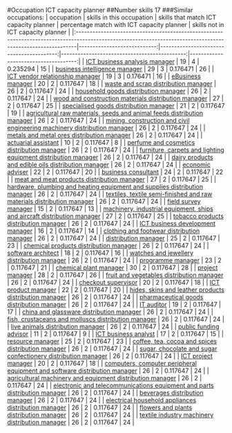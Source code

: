 #Occupation ICT capacity planner
##Number skills 17
###Similar occupations:
| occupation                                                                                                                                                  |   skills in this occupation |   skills that match ICT capacity planner |   percentage match with ICT capacity planner |   skills not in ICT capacity planner |
|:------------------------------------------------------------------------------------------------------------------------------------------------------------|----------------------------:|-----------------------------------------:|---------------------------------------------:|-------------------------------------:|
| [ICT business analysis manager](ICT_business_analysis_manager.md)                                                                                           |                          19 |                                        4 |                                     0.235294 |                                   15 |
| [business intelligence manager](business_intelligence_manager.md)                                                                                           |                          29 |                                        3 |                                     0.176471 |                                   26 |
| [ICT vendor relationship manager](ICT_vendor_relationship_manager.md)                                                                                       |                          19 |                                        3 |                                     0.176471 |                                   16 |
| [eBusiness manager](eBusiness_manager.md)                                                                                                                   |                          20 |                                        2 |                                     0.117647 |                                   18 |
| [waste and scrap distribution manager](waste_and_scrap_distribution_manager.md)                                                                             |                          26 |                                        2 |                                     0.117647 |                                   24 |
| [household goods distribution manager](household_goods_distribution_manager.md)                                                                             |                          26 |                                        2 |                                     0.117647 |                                   24 |
| [wood and construction materials distribution manager](wood_and_construction_materials_distribution_manager.md)                                             |                          27 |                                        2 |                                     0.117647 |                                   25 |
| [specialised goods distribution manager](specialised_goods_distribution_manager.md)                                                                         |                          21 |                                        2 |                                     0.117647 |                                   19 |
| [agricultural raw materials, seeds and animal feeds distribution manager](agricultural_raw_materials,_seeds_and_animal_feeds_distribution_manager.md)       |                          26 |                                        2 |                                     0.117647 |                                   24 |
| [mining, construction and civil engineering machinery distribution manager](mining,_construction_and_civil_engineering_machinery_distribution_manager.md)   |                          26 |                                        2 |                                     0.117647 |                                   24 |
| [metals and metal ores distribution manager](metals_and_metal_ores_distribution_manager.md)                                                                 |                          26 |                                        2 |                                     0.117647 |                                   24 |
| [actuarial assistant](actuarial_assistant.md)                                                                                                               |                          10 |                                        2 |                                     0.117647 |                                    8 |
| [perfume and cosmetics distribution manager](perfume_and_cosmetics_distribution_manager.md)                                                                 |                          26 |                                        2 |                                     0.117647 |                                   24 |
| [furniture, carpets and lighting equipment distribution manager](furniture,_carpets_and_lighting_equipment_distribution_manager.md)                         |                          26 |                                        2 |                                     0.117647 |                                   24 |
| [dairy products and edible oils distribution manager](dairy_products_and_edible_oils_distribution_manager.md)                                               |                          26 |                                        2 |                                     0.117647 |                                   24 |
| [economic adviser](economic_adviser.md)                                                                                                                     |                          22 |                                        2 |                                     0.117647 |                                   20 |
| [business consultant](business_consultant.md)                                                                                                               |                          24 |                                        2 |                                     0.117647 |                                   22 |
| [meat and meat products distribution manager](meat_and_meat_products_distribution_manager.md)                                                               |                          27 |                                        2 |                                     0.117647 |                                   25 |
| [hardware, plumbing and heating equipment and supplies distribution manager](hardware,_plumbing_and_heating_equipment_and_supplies_distribution_manager.md) |                          26 |                                        2 |                                     0.117647 |                                   24 |
| [textiles, textile semi-finished and raw materials distribution manager](textiles,_textile_semi-finished_and_raw_materials_distribution_manager.md)         |                          26 |                                        2 |                                     0.117647 |                                   24 |
| [field survey manager](field_survey_manager.md)                                                                                                             |                          15 |                                        2 |                                     0.117647 |                                   13 |
| [machinery, industrial equipment, ships and aircraft distribution manager](machinery,_industrial_equipment,_ships_and_aircraft_distribution_manager.md)     |                          27 |                                        2 |                                     0.117647 |                                   25 |
| [tobacco products distribution manager](tobacco_products_distribution_manager.md)                                                                           |                          26 |                                        2 |                                     0.117647 |                                   24 |
| [ICT business development manager](ICT_business_development_manager.md)                                                                                     |                          16 |                                        2 |                                     0.117647 |                                   14 |
| [clothing and footwear distribution manager](clothing_and_footwear_distribution_manager.md)                                                                 |                          26 |                                        2 |                                     0.117647 |                                   24 |
| [distribution manager](distribution_manager.md)                                                                                                             |                          25 |                                        2 |                                     0.117647 |                                   23 |
| [chemical products distribution manager](chemical_products_distribution_manager.md)                                                                         |                          26 |                                        2 |                                     0.117647 |                                   24 |
| [software architect](software_architect.md)                                                                                                                 |                          18 |                                        2 |                                     0.117647 |                                   16 |
| [watches and jewellery distribution manager](watches_and_jewellery_distribution_manager.md)                                                                 |                          26 |                                        2 |                                     0.117647 |                                   24 |
| [programme manager](programme_manager.md)                                                                                                                   |                          23 |                                        2 |                                     0.117647 |                                   21 |
| [chemical plant manager](chemical_plant_manager.md)                                                                                                         |                          30 |                                        2 |                                     0.117647 |                                   28 |
| [project manager](project_manager.md)                                                                                                                       |                          28 |                                        2 |                                     0.117647 |                                   26 |
| [fruit and vegetables distribution manager](fruit_and_vegetables_distribution_manager.md)                                                                   |                          26 |                                        2 |                                     0.117647 |                                   24 |
| [checkout supervisor](checkout_supervisor.md)                                                                                                               |                          20 |                                        2 |                                     0.117647 |                                   18 |
| [ICT product manager](ICT_product_manager.md)                                                                                                               |                          22 |                                        2 |                                     0.117647 |                                   20 |
| [hides, skins and leather products distribution manager](hides,_skins_and_leather_products_distribution_manager.md)                                         |                          26 |                                        2 |                                     0.117647 |                                   24 |
| [pharmaceutical goods distribution manager](pharmaceutical_goods_distribution_manager.md)                                                                   |                          26 |                                        2 |                                     0.117647 |                                   24 |
| [IT auditor](IT_auditor.md)                                                                                                                                 |                          19 |                                        2 |                                     0.117647 |                                   17 |
| [china and glassware distribution manager](china_and_glassware_distribution_manager.md)                                                                     |                          26 |                                        2 |                                     0.117647 |                                   24 |
| [fish, crustaceans and molluscs distribution manager](fish,_crustaceans_and_molluscs_distribution_manager.md)                                               |                          26 |                                        2 |                                     0.117647 |                                   24 |
| [live animals distribution manager](live_animals_distribution_manager.md)                                                                                   |                          26 |                                        2 |                                     0.117647 |                                   24 |
| [public funding advisor](public_funding_advisor.md)                                                                                                         |                          11 |                                        2 |                                     0.117647 |                                    9 |
| [ICT business analyst](ICT_business_analyst.md)                                                                                                             |                          17 |                                        2 |                                     0.117647 |                                   15 |
| [resource manager](resource_manager.md)                                                                                                                     |                          25 |                                        2 |                                     0.117647 |                                   23 |
| [coffee, tea, cocoa and spices distribution manager](coffee,_tea,_cocoa_and_spices_distribution_manager.md)                                                 |                          26 |                                        2 |                                     0.117647 |                                   24 |
| [sugar, chocolate and sugar confectionery distribution manager](sugar,_chocolate_and_sugar_confectionery_distribution_manager.md)                           |                          26 |                                        2 |                                     0.117647 |                                   24 |
| [ICT project manager](ICT_project_manager.md)                                                                                                               |                          20 |                                        2 |                                     0.117647 |                                   18 |
| [computers, computer peripheral equipment and software distribution manager](computers,_computer_peripheral_equipment_and_software_distribution_manager.md) |                          26 |                                        2 |                                     0.117647 |                                   24 |
| [agricultural machinery and equipment distribution manager](agricultural_machinery_and_equipment_distribution_manager.md)                                   |                          26 |                                        2 |                                     0.117647 |                                   24 |
| [electronic and telecommunications equipment and parts distribution manager](electronic_and_telecommunications_equipment_and_parts_distribution_manager.md) |                          26 |                                        2 |                                     0.117647 |                                   24 |
| [beverages distribution manager](beverages_distribution_manager.md)                                                                                         |                          26 |                                        2 |                                     0.117647 |                                   24 |
| [electrical household appliances distribution manager](electrical_household_appliances_distribution_manager.md)                                             |                          26 |                                        2 |                                     0.117647 |                                   24 |
| [flowers and plants distribution manager](flowers_and_plants_distribution_manager.md)                                                                       |                          26 |                                        2 |                                     0.117647 |                                   24 |
| [textile industry machinery distribution manager](textile_industry_machinery_distribution_manager.md)                                                       |                          26 |                                        2 |                                     0.117647 |                                   24 |
